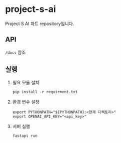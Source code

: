 # project-s-ai
Project S AI 파트 repository입니다.

## API
`/docs` 참조

## 실행
1. 필요 모듈 설치
    ```shell
    pip install -r requirment.txt
    ```
2. 환경 변수 설정
    ```shell
    export PYTHONPATH="${PYTHONPATH}:<현재 디렉토리>"
    export OPENAI_API_KEY="<api_key>"
    ```
3. 서버 실행
    ```shell
    fastapi run
    ```